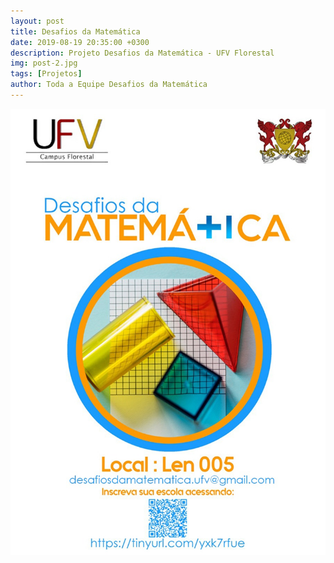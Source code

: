 ```yaml
---
layout: post
title: Desafios da Matemática
date: 2019-08-19 20:35:00 +0300
description: Projeto Desafios da Matemática - UFV Florestal
img: post-2.jpg
tags: [Projetos]
author: Toda a Equipe Desafios da Matemática
---
```

![folheto desafios da matematica](assets/img/folheto.jpg)